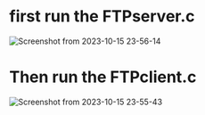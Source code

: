 # first run the FTPserver.c
![Screenshot from 2023-10-15 23-56-14](https://github.com/KKBUGHUNTER/Networks_Lab/assets/91019132/35be01bd-601f-4a56-a00e-7bb420929578)

# Then run the FTPclient.c
![Screenshot from 2023-10-15 23-55-43](https://github.com/KKBUGHUNTER/Networks_Lab/assets/91019132/7467cd16-f768-4b60-91c6-edab7948b48e)

